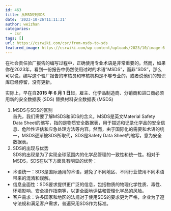 ```yaml
---
id: 463
title: 从MSDS到SDS
date: '2023-10-26T11:11:31'
author: weizhan
categories:
  - csr
tags: []
url: https://csrwiki.com/csr/from-msds-to-sds
featured_image: https://csrwiki.com/wp-content/uploads/2023/10/image-6.png
---
```


在社会责任验厂报告的编写过程中，正确使用专业术语是非常重要的。然而，如果你在2023年，看到一份报告中仍然使用过时的术语”MSDS”，而非”SDS”，那么可以说，编写这个验厂报告的审核员和审核机构是不够专业的，或者说他们的知识库已经停留，没有更新。

实际上，早在自**2015 年 6 月 1 日**起，雇主、化学品制造商、分销商和进口商必须用新的安全数据表 (SDS) 替换材料安全数据表 (MSDS)

1. MSDS与SDS的区别\
   首先，我们需要了解MSDS和SDS的含义。MSDS是英文Material Safety Data Sheet的缩写，指的是物质安全数据表，用于描述和记录化学品的安全信息、危险性评估和应急处理方法等内容。然而，由于国际化的需要和术语的统一，MSDS逐渐被SDS所取代，SDS是Safety Data Sheet的缩写，意为安全数据表。
2. SDS的出现与优势\
   SDS的出现是为了实现全球范围内的化学品管理的一致性和统一性。相对于MSDS，SDS在以下方面具有明显的优势：

- 术语统一：SDS是国际通用的术语，避免了不同地区、不同行业使用不同术语带来的混淆和误解。
- 信息全面性：SDS要求提供更广泛的信息，包括物质的物理化学性质、毒性、环境影响、安全操作指南等，以更全面地评估和管理化学品的风险。
- 客户需求：许多国家和地区的法规对于使用SDS的要求更为严格，企业为了遵守法规和满足客户需求，普遍采用SDS作为标准。
